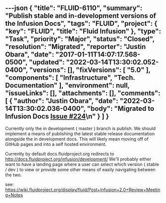 ---json
{
  "title": "FLUID-6110",
  "summary": "Publish stable and in-development versions of the Infusion Docs",
  "tags": "FLUID",
  "project": {
    "key": "FLUID",
    "title": "Fluid Infusion"
  },
  "type": "Task",
  "priority": "Major",
  "status": "Closed",
  "resolution": "Migrated",
  "reporter": "Justin Obara",
  "date": "2017-01-11T14:07:17.568-0500",
  "updated": "2022-03-14T13:30:02.052-0400",
  "versions": [],
  "fixVersions": [
    "5.0"
  ],
  "components": [
    "Infrastructure",
    "Tech. Documentation"
  ],
  "environment": null,
  "issueLinks": [],
  "attachments": [],
  "comments": [
    {
      "author": "Justin Obara",
      "date": "2022-03-14T13:30:02.036-0400",
      "body": "Migrated to Infusion Docs [Issue #224](https://github.com/fluid-project/infusion-docs/issues/224)\n"
    }
  ]
}
---
Currently only the in development ( master ) branch is publish. We should implement a means of publishing the latest stable release documentation alongside the in development docs. This will likely mean moving off of GitHub pages and into a self hosted environment.&#x20;

Currently by default docs.fluidproject.org redirects to <http://docs.fluidproject.org/infusion/development/> We'll probably either want to have a landing page where a user can select which version ( stable / dev ) to view or provide some other means of easily navigating between the two.

see: <https://wiki.fluidproject.org/display/fluid/Post+Infusion+2.0+Review+Meeting+Notes>

        